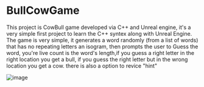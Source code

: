 # BullCowGame
This project is CowBull game developed via C++ and Unreal engine, it's a very simple first project to learn the C++ syntex along with Unreal Engine.
The game is very simple, it generates a word randomly (from a list of words) that has no repeating letters an isogram, then prompts the user to Guess the word, you're live count is the word's length,if you guess a right letter in the right location you get a bull, if you guess the right letter but in the wrong location you get a cow.
there is also a option to revice "hint"

![image](https://user-images.githubusercontent.com/88554020/159477301-e62fc8b1-d51b-4585-ae63-5b41414e43ce.png)

